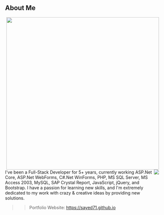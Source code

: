 ## About Me
<p>
  <img align="right" width="500" src="https://camo.githubusercontent.com/fa73289736064aba480d0708da37d7aa183a8c3e2bcc2f58c54285a3bbbeecc1/68747470733a2f2f7777772e61616c7068612e6e65742f77702d636f6e74656e742f75706c6f6164732f323032302f31322f66756c6c2d737461636b2d646576656c6f706d656e742e676966" />
<img align="right" src="https://readme-typing-svg.herokuapp.com/?lines=Sincere%20and%20%20Reliable%20Full-Stack%20Web%20Developer;5+%2B%20years%20of%20hands-on%20experience;Perfect%20Client-Oriented%20Guy&center=true&width=500&height=45"/>
</p>


I've been a Full-Stack Developer for 5+ years, currently working ASP.Net Core, ASP.Net WebForms, C#.Net WinForms, PHP, MS SQL Server, MS Access 2003, MySQL, SAP Crystal Report, JavaScript, jQuery, and Bootstrap. I have a passion for learning new skills, and I'm extremely dedicated to my work with crazy & creative ideas by providing new solutions.

>> Portfolio Website: https://sayed71.github.io <br>

<!--### Portfolio Link:
- Website: https://sayed71.github.io <br>
- Portfolio: https://bit.ly/3AqQwq6 <br>
- Email: sayed2k7@gmail.com-->
